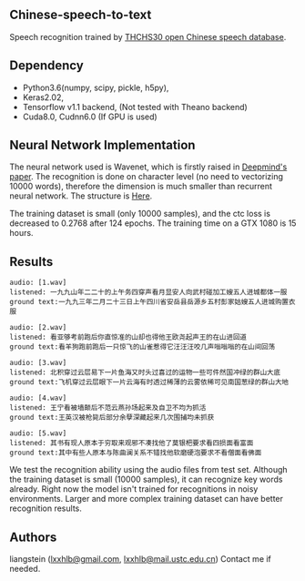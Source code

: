 ## Chinese-speech-to-text
Speech recognition trained by [THCHS30 open Chinese speech database](http://data.cslt.org/thchs30/standalone.html).

## Dependency
* Python3.6(numpy, scipy, pickle, h5py),
* Keras2.02,
* Tensorflow v1.1 backend, (Not tested with Theano backend)
* Cuda8.0, Cudnn6.0 (If GPU is used)

## Neural Network Implementation
The neural network used is Wavenet, which is firstly raised in [Deepmind's paper](https://arxiv.org/abs/1609.03499). The recognition is done on character level (no need to vectorizing 10000 words), therefore the dimension is much smaller than recurrent neural network. The structure is [Here](https://github.com/liangstein/Chinese-speech-to-text/blob/master/model.png).

The training dataset is small (only 10000 samples), and the ctc loss is decreased to 0.2768 after 124 epochs. The training time on a GTX 1080 is 15 hours. 

## Results
```
audio: [1.wav]
listened: 一九九山年二二十的上午务四穿声看月显安人向武村碰加工嫂五人进城都体一服
ground text:一九九三年二月二十三日上午四川省安岳县岳源乡五村彭家姑嫂五人进城购置衣服

audio: [2.wav]
listened: 看亚够考前跑后你直惊准的山却也得他王欧尧起声王的在山进回道
ground text:看羊狗跑前跑后一只惊飞的山雀惹得它汪汪汪咬几声嗡嗡嗡的在山间回荡

audio: [3.wav]
listened: 北积穿过云层易下一片鱼海又时头过喜过的运物一些可件然国冲绿的群山大底
ground text:飞机穿过云层眼下一片云海有时透过稀薄的云雾依稀可见南国葱绿的群山大地

audio: [4.wav]
listened: 王宁看被墙颠后不范云燕孙场起来及自卫不均为抓活
ground text:王英汉被枪毙后部分余孽深藏起来几次围捕均未抓获

audio: [5.wav]
listened: 其书有现人原本于穷取来观邪不凑找他了莫银杷要求看四损面看富面
ground text:其中有些人原本与陈曲澜关系不错找他软磨硬泡要求不看僧面看佛面
```

We test the recognition ability using the audio files from test set. Although the training dataset is small (10000 samples), it can recognize key words already. Right now the model isn't trained for recognitions in noisy environments. Larger and more complex training dataset can have better recognition results. 

## Authors
liangstein (lxxhlb@gmail.com, lxxhlb@mail.ustc.edu.cn)
Contact me if needed.

